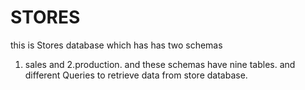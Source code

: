 # STORES
this is Stores  database which has has two schemas 
1. sales and 
2.production.
 and these schemas have nine tables.  and different Queries to retrieve data from store database.